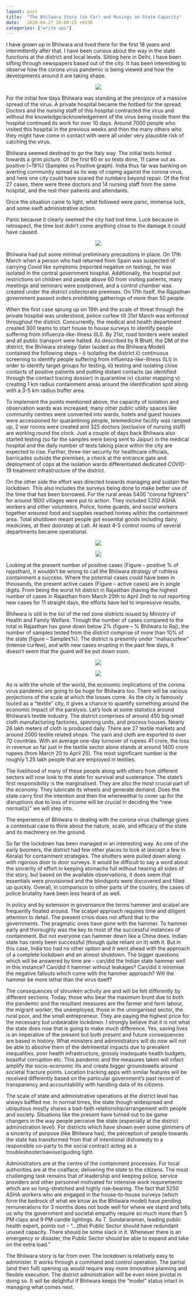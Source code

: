 ```yaml
---
layout: post
title:  "The Bhilwara Story (so far) and Musings on State Capacity"
date:   2020-04-27 20:00:25 +0530
categories: ["write ups"]
---
```


I have grown up in Bhilwara and lived there for the first 18 years and intermittently after that. I have been curious about the way in the state functions at the district and local levels. Sitting here in Delhi, I have been sifting through newspapers based out of the city. It has been interesting to observe how the corona virus pandemic is being viewed and how the developments around it are taking shape.

<figure>
<p align = "center"><img src="https://raw.githubusercontent.com/rishabht1/rishabht1.github.io/master/media/timeline.png" style="margin:auto"/></p>
</figure>

For the initial few days Bhilwara was standing at the precipice of a massive spread of the virus. A private hospital became the hotbed for the spread. Doctors and the nursing staff of this hospital contracted the virus and without the knowledge/acknowledgement of the virus being inside them the hospital continued its work for over 10 days. Around 7000 people who visited this hospital in the previous weeks and then the many others who they might have come in contact with were all under very plausible risk of catching the virus.

Bhilwara seemed destined to go the Italy way. The initial tests hinted towards a grim picture. Of the first 60 or so tests done, 11 came out as positive (~19%) (Samples vs Positive graph). India thus far was banking on averting community spread as its way of coping against the corona virus, and here one city could have soared the numbers beyond repair. Of the first 27 cases, there were three doctors and 14 nursing staff from the same hospital, and the rest their patients and attendants.

Once the situation came to light, what followed were panic, immense luck, and some swift administrative action.

Panic because it clearly seemed the city had lost time. Luck because in retrospect, the time lost didn’t come anything close to the damage it could have caused.

<figure>
<p align = "center"><img src="https://raw.githubusercontent.com/rishabht1/rishabht1.github.io/master/media/bhilwara.png" style="margin:auto"/></p>
</figure>

Bhilwara had put some minimal preliminary precautions in place. On 17th March when a person who had returned from Spain was suspected of carrying Covid like symptoms (reported negative on testing), he was isolated in the central government hospital. Additionally, the hospital put restrictions on children and people above 60 from visiting patients, many meetings and seminars were postponed, and a control chamber was created under the district collectorate premises. On 17th itself, the Rajasthan government passed orders prohibiting gatherings of more than 50 people.

When the first case sprung up on 19th and the scale of threat through the private hospital was understood, police curfew till 31st March was enforced throughout the district. Concurrently, the medical and health department created 300 teams to start house to house surveys to identify people suffering from influenza-like-illness (ILI). By 21st, road borders were sealed and all public transport were halted. 
As described by R Bhatt, the DM of the district, the Bhilwara strategy (later lauded as the Bhilwara Model) contained the following steps – i) isolating the district ii) continuous screening to identify people suffering from influenza-like-illness (ILI) in order to identify target groups for testing, iii) testing and isolating close contacts of positive patients and putting distant contacts (as identified through the contact tracing dossier) in quarantine iv) cluster mapping v) creating 1 km radius containment areas around the identification spot along with a 3-5 km radius buffer area.

To implement the points mentioned above, the capacity of isolation and observation wards was increased, many other public utility spaces like community centres were converted into wards, hotels and guest houses were accessioned for quarantining people, telemedicine facility was ramped up, 2 war rooms were created and 325 doctors (exclusive of nursing staff) are working round the clock. Just a couple of days back Bhilwara also started testing (so far the samples were being sent to Jaipur) in the medical hospital and the daily number of tests taking place within the city are expected to rise. Further, three-tier security for healthcare officials, barricades outside the premises, a check at the entrance gate and deployment of cops at the isolation wards differentiated dedicated COVID-19 treatment infrastructure of the district.

On the other side the effort was directed towards managing and sustain the lockdown. This also includes the surveys being done to make better use of the time that has been borrowed. For the rural areas 5400 “corona fighters” for around 1800 villages were put to action. They included 5250 ASHA workers and other volunteers. Police, home guards, and social workers together ensured food and supplies reached homes within the containment area. Total shutdown meant people got essential goods including dairy, medicines, at their doorstep at call. At least 4-5 control rooms of several departments became operational.

<figure>
<p align = "center"><img src="https://raw.githubusercontent.com/rishabht1/rishabht1.github.io/master/media/positive.png" style="margin:auto"/></p>
</figure>

<figure>
<p align = "center"><img src="https://raw.githubusercontent.com/rishabht1/rishabht1.github.io/master/media/active.png" style="margin:auto"/></p>
</figure>

Looking at the present number of positive cases (Figure – positive % of rajasthan), it wouldn’t be wrong to call the Bhilwara strategy of ruthless containment a success. Where the potential cases could have been in thousands, the present active cases (Figure – active cases) are in single digits. From being the worst hit district in Rajasthan (having the highest number of cases in Rajasthan from March 20th to April 2nd) to not reporting new cases for 11 straight days, the efforts have led to impressive results.

Bhilwara is still in the list of the red zone districts issued by Ministry of Health and Family Welfare. Though the number of cases compared to the total in Rajasthan has gone down below 2% (figure – % Bhilwara to Raj), the number of samples tested from the district comprise of more than 10% of the state (figure – Samples%). The district is presently under “mahacurfew” (intense curfew), and with new cases erupting in the past few days, it doesn’t seem that the guard will be put down soon.

<figure>
<p align = "center"><img src="https://raw.githubusercontent.com/rishabht1/rishabht1.github.io/master/media/ptvtosmp.png" style="margin:auto"/></p>
</figure>

<figure>
<p align = "center"><img src="https://raw.githubusercontent.com/rishabht1/rishabht1.github.io/master/media/smp.png" style="margin:auto"/></p>
</figure>

As is with the whole of the world, the economic implications of the corona virus pandemic are going to be huge for Bhilwara too. There will be various projections of the scale at which the losses come. As the city is famously touted as a “textile” city, it gives a chance to quantify something around the economic impact of the paralysis. Let’s look at some statistics around Bhilwara’s textile industry. The district comprises of around 450 big-small cloth manufacturing factories, spinning units, and process houses. Nearly 26 lakh meters of cloth is produced daily. There are 27 textile markets and around 2000 textile related shops. The yarn and cloth are exported to over 70 countries. With an average one-day turnover of rupees 41 crore, the loss in revenue so far just in the textile sector alone stands at around 1400 crore rupees (from March 20 to April 25). The most significant number is the roughly 1.25 lakh people that are employed in textiles.

The livelihood of many of these people along with others from different sectors will now look to the state for survival and sustenance. The state’s first responsibility is the marginalised. They are also the most crucial part of the economy. They lubricate its wheels and generate demand. Does the state carry first the intention and then the wherewithal to cover up for the disruptions due to loss of income will be crucial in deciding the “new normal(s)” we will step into.

The experience of Bhilwara in dealing with the corona virus challenge gives a contextual case to think about the nature, scale, and efficacy of the state and its machinery on the ground.

So far the lockdown has been managed in an interesting way. As one of the early boomers, the district had few other places to look at (except a few in Kerala) for containment strategies. The shutters were pulled down along with rigorous door to door surveys. It would be difficult to say a word about the sincerity of effort in keeping stomachs full without hearing all sides of the story, but based on the available observations, it does seem that essentials were provisioned and the blindspots were discovered and filled up quickly. Overall, in comparison to other parts of the country, the cases of police brutality have been less heard of as well.

In policy and by extension in governance the terms hammer and scalpel are frequently floated around. The scalpel approach requires time and diligent attention to detail. The present crisis does not afford that to the governments. The pragmatic ones have gone with the hammer. To hammer early and thoroughly was the key to most of the successful instances of containment. But not everyone can hammer down like a China does. Indian state has rarely been successful (though quite reliant on it) with it. But in this case, India too had no other option and it went ahead with the approach of a complete lockdown and an almost shutdown. The bigger questions which will be answered by time are – can/did the Indian state hammer well in this instance? Can/did it hammer without leakages? Can/did it minimise the negative fallouts which come with the hammer approach? Will the hammer be more lethal than the virus itself?

The consequences of shrunken activity are and will be felt differently by different sections. Today, those who bear the maximum brunt due to both the pandemic and the resultant measures are the farmer and farm labour, the migrant worker, the unemployed, those in the unorganised sector, the rural poor, and the small entrepreneur. They are paying the highest price for the necessary but unbearable lockdown.
I strongly believe that it is not what the state does now that is going to make much difference. Yes, saving lives is an imperative of the present but both present and future consequences are based in history. What ministers and administrators will do now will not be able to absolve them of the detrimental impacts due to prevalent inequalities, poor health infrastructure, grossly inadequate health budgets, boastful corruption etc. This pandemic and the measures taken will infact amplify the socio-economic ills and create bigger groundswells around societal fracture points. Location tracking apps with similar features will be received differently based on the particular government’s past record of transparency and accountability with handling data of its citizens.

The scale of state and administrative operations at the district level has always baffled me. In normal times, the state though widespread and ubiquitous mostly shares a bad-faith relationship/arrangement with people and society. Situations like the present have turned out to be game changers in the way people perceive the state (especially at the district administration level). For districts which have shown even some glimmers of a sincerity of purpose (like Bhilwara has), the perception of people towards the state has transformed from that of intentional dishonesty to a responsible co-party to the social contract acting as a troubleshooter/saviour/guiding light.

Administrators are at the centre of the containment processes. For local authorities are at the coalface; delivering the state to the citizens. The most challenging task remains that of leadership and keeping police, service providers and other personnel motivated for intensive work requirements which are so long-stretched and highly risk-bearing. The fact that 5250 ASHA workers who are engaged in the house-to-house surveys (which form the bedrock of what we know as the Bhilwara model) have pending remunerations for 3 months does not bode well for where we stand and tells us why the government and societal empathy require so much more than 5 PM claps and 9 PM candle lightings. As T. Sundararaman, leading public health expert, points out – “...(the) Public Sector should have redundant unused capacity. There should be some slack in it. Whenever there is an emergency or disaster, the Public Sector should be able to expand and take on the extra load.”

The Bhilwara story is far from over. The lockdown is relatively easy to administer. It works through a command and control operation. The partial (and then full) opening up would require way more innovative planning and flexible execution. The district administration will be even more pivotal in doing so. It will be delightful if Bhilwara keeps the “model” status intact in managing what comes next. 






